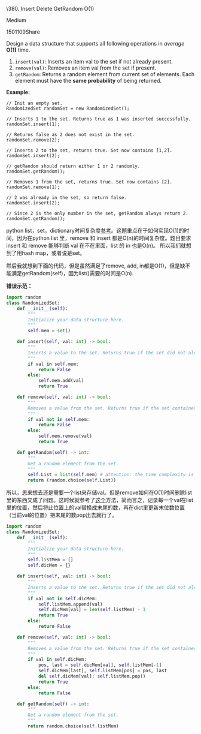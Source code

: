 \380. Insert Delete GetRandom O(1)

Medium

1501109Share

Design a data structure that supports all following operations in *average* **O(1)** time.



1. `insert(val)`: Inserts an item val to the set if not already present.
2. `remove(val)`: Removes an item val from the set if present.
3. `getRandom`: Returns a random element from current set of elements. Each element must have the **same probability** of being returned.



**Example:**

```
// Init an empty set.
RandomizedSet randomSet = new RandomizedSet();

// Inserts 1 to the set. Returns true as 1 was inserted successfully.
randomSet.insert(1);

// Returns false as 2 does not exist in the set.
randomSet.remove(2);

// Inserts 2 to the set, returns true. Set now contains [1,2].
randomSet.insert(2);

// getRandom should return either 1 or 2 randomly.
randomSet.getRandom();

// Removes 1 from the set, returns true. Set now contains [2].
randomSet.remove(1);

// 2 was already in the set, so return false.
randomSet.insert(2);

// Since 2 is the only number in the set, getRandom always return 2.
randomSet.getRandom();
```

python list，set，dictionary时间复杂度[参考](https://wiki.python.org/moin/TimeComplexity)。这题重点在于如何实现O(1)的时间，因为在python list 里，remove 和 insert 都是O(n)的时间复杂度。题目要求 insert 和 remove 能够判断 val 在不在里面，list 的 in 也是O(n)。 所以我们就想到了用hash map，或者说是set。

然后我就想到下面的代码，但是虽然满足了remove, add, in都是O(1)，但是缺不能满足getRandom(self)，因为list()需要的时间是O(n).

**错误示范：**

```python
import random
class RandomizedSet:
    def __init__(self):
        """
        Initialize your data structure here.
        """
        self.mem = set()

    def insert(self, val: int) -> bool:
        """
        Inserts a value to the set. Returns true if the set did not already contain the specified element.
        """
        if val in self.mem: 
            return False
        else:
            self.mem.add(val)
            return True

    def remove(self, val: int) -> bool:
        """
        Removes a value from the set. Returns true if the set contained the specified element.
        """
        if val not in self.mem:
            return False
        else:
            self.mem.remove(val)
            return True

    def getRandom(self) -> int:
        """
        Get a random element from the set.
        """
        self.List = list(self.mem) # attention: the time complexity is O(n)
        return (random.choice(self.List))
```

所以，思来想去还是需要一个list来存储val。但是remove如何在O(1)时间删除list里的东西又成了问题。这时候就参考了[这个](https://leetcode.com/problems/insert-delete-getrandom-o1/discuss/85397/Simple-solution-in-Python)方法，简而言之，记录每一个val在list里的位置，然后将此位置上的val替换成末尾的数，再在dict里更新末位数位置（当前val的位置）把末尾的数pop出去就行了。

```python
import random
class RandomizedSet:
    def __init__(self):
        """
        Initialize your data structure here.
        """
        self.listMem = []
        self.dicMem = {}

    def insert(self, val: int) -> bool:
        """
        Inserts a value to the set. Returns true if the set did not already contain the specified element.
        """
        if val not in self.dicMem:
            self.listMem.append(val)
            self.dicMem[val] = len(self.listMem) - 1
            return True
        else:
            return False

    def remove(self, val: int) -> bool:
        """
        Removes a value from the set. Returns true if the set contained the specified element.
        """
        if val in self.dicMem:
            pos, last = self.dicMem[val], self.listMem[-1]
            self.dicMem[last], self.listMem[pos] = pos, last
            del self.dicMem[val]; self.listMem.pop()
            return True
        else:
            return False

    def getRandom(self) -> int:
        """
        Get a random element from the set.
        """
        return random.choice(self.listMem)
```